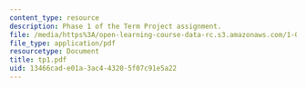```yaml
---
content_type: resource
description: Phase 1 of the Term Project assignment.
file: /media/https%3A/open-learning-course-data-rc.s3.amazonaws.com/1-040-project-management-spring-2004/13466cade01a3ac443205f07c91e5a22_tp1.pdf
file_type: application/pdf
resourcetype: Document
title: tp1.pdf
uid: 13466cad-e01a-3ac4-4320-5f07c91e5a22
---
```

